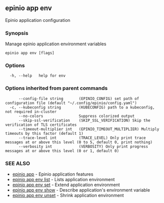 ## epinio app env

Epinio application configuration

### Synopsis

Manage epinio application environment variables

```
epinio app env [flags]
```

### Options

```
  -h, --help   help for env
```

### Options inherited from parent commands

```
      --config-file string       (EPINIO_CONFIG) set path of configuration file (default "~/.config/epinio/config.yaml")
  -c, --kubeconfig string        (KUBECONFIG) path to a kubeconfig, not required in-cluster
      --no-colors                Suppress colorized output
      --skip-ssl-verification    (SKIP_SSL_VERIFICATION) Skip the verification of TLS certificates
      --timeout-multiplier int   (EPINIO_TIMEOUT_MULTIPLIER) Multiply timeouts by this factor (default 1)
      --trace-level int          (TRACE_LEVEL) Only print trace messages at or above this level (0 to 5, default 0, print nothing)
      --verbosity int            (VERBOSITY) Only print progress messages at or above this level (0 or 1, default 0)
```

### SEE ALSO

* [epinio app](epinio_app.md)	 - Epinio application features
* [epinio app env list](epinio_app_env_list.md)	 - Lists application environment
* [epinio app env set](epinio_app_env_set.md)	 - Extend application environment
* [epinio app env show](epinio_app_env_show.md)	 - Describe application's environment variable
* [epinio app env unset](epinio_app_env_unset.md)	 - Shrink application environment

